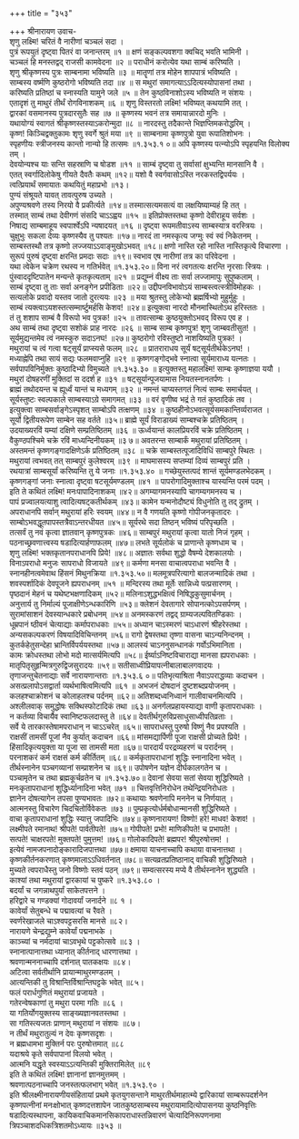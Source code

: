 +++
title = "३५३"

+++
श्रीनारायण उवाच-  
शृणु लक्ष्मि! चरितं वै नारीणां चञ्चलं सदा ।  
पुत्रं रूपयुतं दृष्ट्वा पितरं वा जनान्तरम् ॥१ ॥
क्षणं सङ्कल्पवशगा क्वचिद् भवति भामिनी ।  
चञ्चलं हि मनस्तद्वद् राजसी कामवेदना ॥२ ॥
पराधीनं करोत्येव यथा साम्बं करिष्यति ।  
शृणु श्रीकृष्णस्य पुत्रः साम्बनामा भविष्यति ॥३ ॥
मातॄणां तत्र मोहेन शापपात्रं भविष्यति ।  
साम्बस्य वर्ष्मणि कुष्ठरोगो भविष्यति तदा ॥४ ॥
स मथुरां समागत्याऽऽदित्यस्योपासनां तथा ।  
करिष्यति प्रतिष्ठां च स्नास्यति यामुने जले ॥५ ॥
तेन कुष्ठविनाशोऽस्य भविष्यति न संशयः ।  
एतादृशं तु माथुरं तीर्थं रोगविनाशकम् ॥६ ॥
शृणु विस्तरतो लक्ष्मि! भविष्यत् कथयामि तत् ।  
द्वारकां वसमानस्य पुत्रदारसुतैः सह ॥७ ॥
कृष्णस्य भवनं तत्र समायान्नारदो मुनिः ।  
यथायोग्यं स्वागतं श्रीकृष्णस्तस्याऽकरोन्मुदा ॥८ ॥
नारदस्तु तदैकान्ते भिज्ञप्तिमकरोद्धरिम् ।  
कृष्ण! किञ्चिद्वक्तुकामः शृणु स्वर्गे श्रुतं मया ॥९ ॥
साम्बनामा कृष्णपुत्रो युवा रूपातिशोभनः ।  
स्पृहणीयः स्त्रीजनस्य कान्तो नान्यो हि तत्समः ॥१.३५३.१ ०॥
अपि कृष्णस्य पत्न्योऽपि स्पृहयन्ति विलोक्य तम् ।  
देवयोन्यश्च याः सन्ति सहस्राणि च षोडश ॥११ ॥
साम्बं दृष्ट्वा तु सर्वासां क्षुभ्यन्ति मानसानि वै ।  
एतत् स्वर्गादिलोकेषु गीयते दैवतैः कथम् ॥१२॥
यशो वै स्वर्गवासोऽस्ति नरकस्तद्विपर्ययः ।  
त्वत्प्रियार्थं समायातः कथयितुं महाप्रभो ॥१३।  
पुण्यं संश्रूयते यावत् तावत्पुरुष उच्यते ।  
अपुण्यश्रवणे तस्य निरयो वै प्रकीर्त्यते ॥१४॥
तस्मात्सत्यमसत्यं वा लक्षयिष्याम्यहं हि तत् ।  
तस्मात् साम्बं तथा देवीगणं संसदि चाऽऽह्वय ॥१५ ॥
इतिप्रोक्तस्तथा कृष्णो देवीराहूय सर्वशः ।  
निषाद्य साम्बमाहूय स्वपार्श्वेऽपि न्यषादयत् ॥१६ ॥
दृष्ट्वा रूपमतीवाऽस्य साम्बस्यात्र वरस्त्रियः ।  
चुक्षुभुः सकला देव्यः कृष्णस्यैव तु पश्यतः ॥१७॥
नारदं ता नमस्कृत्य जग्मुः स्वं स्वं निकेतनम् ।  
साम्बस्तस्थौ तत्र कृष्णो लज्जयाऽऽवाङ्मुखोऽभवत् ॥१८॥
क्षणो नास्ति रहो नास्ति नास्तिकृत्ये विचारणा ।  
सुरूपं पुरुषं दृष्ट्वा क्षरन्ति प्रमदाः सदाः ॥१९॥
स्वभाव एष नारीणां तत्र का परिवेदना ।  
यथा त्वेकेन चक्रेण रथस्य न गतिर्भवेत् ॥१.३५३.२०॥
विना नरं त्वगतत्यः क्षरन्ति नृरसाः स्त्रियः ।  
पुंस्वाददृष्टिपातेन मन्यन्ते कृतकृत्यताम् ॥२१ ॥
प्रद्युम्नं वीक्ष्य ताः सर्वा लज्जामापुः सुपुष्कलाम् ।  
साम्बं दृष्ट्वा तु ताः सर्वा अनङ्गेन प्रपीडिताः ॥२२॥
उद्दीपनविभावोऽयं साम्बस्त्वत्स्त्रीविमोहकः ।  
सत्यलोके प्रवादो यस्तव जातो दुरत्ययः ॥२३ ॥
मया श्रुतस्तु लोकेभ्यो ब्रह्मर्षिभ्यो मुहुर्मुहुः ।  
साम्बं त्यक्त्वाऽयशस्तत्सम्मार्ष्टुमर्हसि केशव! ॥२४॥
इत्युक्त्वा नारदो मौनमास्थितोऽथ हरिस्ततः ।  
तं तु शशाप साम्बं वै विरूपो भव पुत्रक! ॥२५ ॥
तावत्साम्बः कुष्ठयुक्तोऽभवद् विरूप एव ह ।  
अथ साम्बं तथा दृष्ट्वा सशोकं प्राह नारदः ॥२६ ॥
साम्ब साम्ब कृष्णपुत्र! शृणु जाम्बवतीसुत! ।  
सूर्यमुद्यन्तमेव त्वं नमस्कुरु सदाऽनघ! ॥२७॥
कुष्ठरोगो रविस्तुष्टो नाशयिष्यति पुत्रक! ।  
मथुरायां च त्वं गत्वा षट्सूर्यं प्राप्स्यसे फलम् ॥२८ ॥
प्रातराराधय सूर्यं षट्सूर्यतीर्थकेऽनघ! ।  
मध्याह्नेपि तथा सायं सद्यः फलमवाप्नुहि ॥२९ ॥
कृष्णगङ्गोद्भवे स्नात्वा सूर्यमाराध्य यत्नतः ।  
सर्वपापविनिर्मुक्तः कुष्ठादिभ्यो विमुच्यते ॥१.३५३.३० ॥
इत्युक्तस्तु महालक्ष्मि! साम्बः कृष्णाज्ञया ययौ ।  
मथुरां दोषहरणीं मुक्तिदां स ददर्श ह ॥३१ ॥
षट्सूर्यान्पूजयामास नियतस्नानतर्पणः ।  
ब्राह्मं तथोदयन्त च ह्यूर्ध्वं यान्तं च मध्यगम् ॥३२ ॥
नमन्तं चाप्यस्तगतं नित्यं साम्बः समार्चयत् ।  
सूर्यस्तुष्टः स्वल्पकाले साम्बस्याऽग्रे समागमत् ॥३३ ॥
वरं वृणीष्व भद्रं ते गतं कुष्ठादिकं तव ।  
इत्युक्त्वा साम्बसर्वाङ्गेऽस्पृशत् साम्बोऽपि तत्क्षणम् ॥३४ ॥
कुष्ठहीनोऽभवत्सूर्यसमकान्तिर्व्यराजत ।  
सूर्यो द्वितीयरूपेण साम्बेन सह वर्तते ॥३५॥
ब्राह्मे सूर्यं विराडाख्यं साम्बश्चक्रे प्रतिष्ठितम् ।  
उदयाख्यरविं यम्यां दक्षिणे सम्प्रतिष्ठितम् ॥३६ ॥
ऊर्ध्वयान्तं कालप्रियरविं चक्रे प्रतिष्ठितम् ।  
वैकुण्ठपश्चिमे चक्रे रविं माध्यन्दिनीयकम् ॥३ ७॥
अवतरन्त साम्बार्कं मथुरायां प्रतिष्ठितम् ।  
अस्तमन्तं कृष्णगङ्गादक्षिणेऽर्क प्रतिष्ठितम् ॥३८ ॥
चक्रे साम्बस्तत्पूजादिविधिं साम्बपुरे स्थितः ।  
मथुरायां त्वभवत् तत् साम्बपुरं कुलेश्वरम् ॥३९ ॥
माघमासस्य सप्तम्यां दिव्यं साम्बपुरं प्रति ।  
रथयात्रां साम्बसूर्यां करिष्यन्ति तु ये जनाः ॥१.३५३.४० ॥
गच्छेयुस्तत्पदं शान्तं सूर्यमण्डलभेदकम् ।  
कृष्णगङ्गां जनाः स्नात्वा दृष्ट्वा षटसूर्यमण्डलम् ॥४१ ॥
पापरोगादिमुक्ताश्च यास्यन्ति परमं पदम् ।  
इति ते कथितं लक्ष्मि! मनःपापादिनाशकम् ॥४२॥
अगम्यागमनस्यापि चागम्यगमनस्य च ।  
पापं प्रज्वालयत्याशु त्वादित्यषट्कतीर्थकम् ॥४३॥
कामेन यन्मनोदौष्ट्यं विधुनोति तु तद् द्रुतम् ।  
अपराधानपि सर्वान् मथुरायां हरिः स्वयम् ॥४४॥
न वै गणयति कृष्णो गोपीजनकृतादरः ।  
साम्बोऽभवद्धूतपापस्तत्रैवाऽन्तरधीयत ॥४५॥
सूर्यरथे सदा तिष्ठन् भविष्यं परिपृच्छति ।  
तत्सर्वं तु नवं कृत्वा ज्ञातवान् कृष्णपुत्रकः ॥४६॥
साम्बपुरं मथुरायां कृत्वा यातो निजं गृहम् ।  
पठनाच्छ्रवणात्त्वस्य षडादित्यार्हणाफलम् ॥४७॥
लभते सूर्यलोकं च प्राणान्ते कृष्णधाम च ।  
शृणु लक्ष्मि! भक्तकृतानपराधानपि प्रिये! ॥४८॥
अज्ञातः सर्वथा शुद्धो वैषम्ये देशकालयोः ।  
विनाऽपराधो मनुजः सापराधो विजायते ॥४९॥
कर्मणा मनसा वाचात्वपराधा भवन्ति वै ।  
स्नानहीनत्वमेवाथ हिंसनं मिथुनक्रिया ॥१.३५३.५०॥
मलमूत्रपरित्यागो बालजन्मादिकं तथा ।  
शवस्पर्शादिकं देवपूजने ह्यपराधनम् ॥५१ ॥
मन्दिरस्य तथा मूर्तेः सान्निध्ये पत्प्रसारणम् ।  
पृष्ठदानं मेहनं च यथेष्टभक्षणादिकम् ॥५२॥
मलिनाऽशुद्धभक्षित्वं निषिद्धकुसुमार्चनम् ।  
अनुत्तार्य तु निर्माल्यं पूजाक्षीणेऽन्धकारिणि ॥५३॥
क्लेशनं देवतागारे सोपानत्कोऽपसर्पणम् ।  
सुरामांसाशनं देवस्यान्धकारे प्रबोधनम् ॥५४॥
अनमस्करणं तद्वद् ग्राम्यजल्पवितण्डिकाः ।  
धूम्रपानं ष्ठीवनं चेत्याद्याः कर्मापराधकाः ॥५५॥
अध्यान चाऽस्मरणं चाऽधारणं श्रीहरेस्तथा ।  
अन्यसकल्पकरणं विषयादिविचिन्तनम् ॥५६॥
रागो द्वेषस्तथा तृष्णा वासना चाऽन्यनिन्दनम् ।  
कुतर्कहेतुसन्देहा भ्रान्तिर्विपर्ययस्तथा ॥५७॥
आलस्यं चाऽननुसन्धानकं गर्वोऽभिमानिता ।  
कामः क्रोधस्तथा लोभो मदो मात्सर्यमित्यपि ॥५८॥
ईर्ष्याऽनिष्टविचाराद्या मानसा ह्यपराधकाः ।  
मातृपितृसुहृन्मित्रगुरुद्विजसुरादयः ॥५९॥
सतीसाध्वीप्रियापत्नीबालाबालगवादयः ।  
तृणाजन्तुचेतनाद्याः सर्वे नारायणान्तराः ॥१.३५३.६ ०॥
पतिभृत्याश्रिता नैवाऽपराद्धव्याः कदाचन ।  
असत्प्रलापोऽसद्वार्ता व्यर्थभाषित्वमित्यपि ॥६१ ॥
अभजनं दोषदानं दुष्टशब्दप्रयोजनम् ।  
कलहश्चाक्रोशनं च कोलाहलश्च पर्दनम् ॥६२॥
अतिशब्दध्वनिध्वानं गालीवाचनमित्यपि ।  
अश्लीलवाक् समुद्धोषः सक्थिस्फोटादिकं तथा ॥६३॥
अनर्गलप्रहायस्याद्या वाणी कृतापराधकाः ।  
न कर्तव्या विचार्यैव स्वानिष्टफलदास्तु ते ॥६४॥
देवतीर्थगुरुविप्रसाधुसाध्वीपतिव्रताः ।  
सर्वे ये तारकास्तेषामपराधान् न चाऽऽचरेत् ॥६५॥
सापराधस्तु पुरुषो विष्णुं नैव प्रपश्यति ।  
राक्षसीं तामसीं पूजां नैव कुर्यात् कदाचन ॥६६॥
मांसमद्यार्पिणी पूजा राक्षसी प्रोच्यते प्रिये! ।  
हिंसादिकृत्ययुक्ता या पूजा सा तामसी मता ॥६७॥
पारदार्यं परद्रव्यहरणं च परार्दनम् ।  
परनाशकरं कर्म राक्षसं कर्म कीर्तितम् ॥६८॥
कर्मकृतापराधानां शुद्धिः स्नानादिना भवेत् ।  
तीर्थस्नानेन पञ्चगव्यानां सम्प्राशनेन च ॥६९॥
उपोषणेन यज्ञेन दीर्घकालगतेन च ।  
पञ्चामृतेन च तथा ब्रह्मकूर्चव्रतेन च ॥१.३५३.७०॥
देवानां सेवया सतां सेवया शुद्धिरिष्यते ।  
मनःकृतापराधानां शुद्धिर्ध्यानादिना भवेत् ॥७१ ॥
चित्तवृत्तिनिरोधेन तथेन्द्रियनिरोधतः ।  
ज्ञानेन दोषत्यागेन तपसा पुण्यभावतः ॥७२॥
कथायाः श्रवणेनापि मननेन च निर्णयात् ।  
आत्मनस्तु विचारेण चिदचितोर्विवेकतः ॥७३ ॥
पुम्प्रकृत्योर्धर्मबोधान्मानसी शुद्धिरिष्यते ।  
वाचा कृतापराधानां शुद्धिः स्यात्तु जपादिभिः ॥७४॥
कृष्णनारायण! विष्णो! हरे! माधव! केशव! ।  
लक्ष्मीपते रमानाथ! श्रीपते! पार्वतीपते! ॥७५॥
गोपीपते! प्रभो! माणिकीपते! च प्रभापते! ।  
सत्पते! चाक्षरपते! मुक्तपते! पुमुत्तम! ॥७६॥
गोलोकादिपते! ब्रह्मपर! श्रीपुरुषोत्तम! ।  
इत्येवं नामजपनादोङ्कारादिजपात्तथा ॥७७॥
क्षमाया याचनाच्चापि कथाया वाचनात्तथा ।  
कृष्णकीर्तनकरणात् कृष्णमालाऽऽधिवर्तनात् ॥७८॥
सत्यव्रतप्रतिष्ठानाद् वाचिकी शुद्धिरिष्यते ।  
मुच्यते त्वपराधैस्तु जनो विष्णोः स्तवं पठन् ॥७९॥
सम्वत्सरस्य मप्ये वै तीर्थस्नानेन शुद्ध्यति ।  
काश्यां तथा मथुरायां द्वारकायां च पुष्करे ॥१.३५३.८० ।  
बदर्यां च जगन्नाथपुर्यां साकेतपत्तने ।  
हरिद्वारे च गण्डक्यां गोदावर्यां जनार्दने ॥८ १ ।  
कावेर्यां सेतुबन्धे च पद्मावत्यां च रैवते ।  
स्वर्णरेखाजले चाऽश्वपट्टसरसि मानसे ॥८२।  
नारायणे चेन्द्रद्युम्ने कावेर्यां पद्मनाभके ।  
काञ्च्यां च नर्मदायां चाऽवभृथे पट्टकोत्सवे ॥८३ ।  
स्नानात्पानात्तथा ध्यानात् कीर्तनाद् धारणात्तथा ।  
श्रवणान्मननाच्चापि दर्शनात् पातकक्षयः ॥८४।  
अटित्वा सर्वतीर्थानि प्रायान्माथुरमण्डलम् ।  
आत्यन्तिकी तु विश्रान्तिर्विश्रान्तिघट्टके भवेत् ॥८५।  
फलं परार्धगुणितं मथुरायां प्रजायते ।  
गतेरन्वेषकाणां तु मथुरा परमा गतिः ॥८६ ।  
या गतिर्योगयुक्तस्य साङ्ख्यज्ञानवतस्तथा ।  
सा गतिस्त्यजतः प्राणान् मथुरायां न संशयः ॥८७।  
न तीर्थं मथुरातुल्यं न देवः कृष्णसदृशः ।  
न ब्रह्मधामभा मुक्तिर्न परः पुरुषोत्तमात् ॥८८  
यदाश्रये कृते सर्वपापानां विलयो भवेत् ।  
आत्मनि यद्धृते स्वस्याऽऽत्यन्तिकी मुक्तिरामिलेत् ॥८९  
इति ते कथितं लक्ष्मि! ज्ञानानां ज्ञानमुत्तमम् ।  
श्रवणात्पठनाच्चापि जनस्तत्फलभाग् भवेत् ॥१.३५३.९० ।  
इति श्रीलक्ष्मीनारायणीयसंहितायां प्रथमे कृतयुगसन्ताने माथुरतीर्थमाहात्म्ये द्वारिकायां साम्बरूपदर्शनेन कृष्णपत्नीनां मनःक्षोभात् कृष्णदत्तशापेन जातकुष्ठसाम्बस्य मथुरायामादित्योपासनया कुष्ठनिवृत्तिः षडादित्यस्थापना, कायिकवाचिकमानसिकापराधास्तन्निवारणं चेत्यादिनिरूपणनामा त्रिपञ्चाशदधिकत्रिशतमोऽध्यायः ॥३५३ ॥
    
